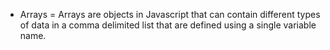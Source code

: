 - Arrays = Arrays are objects in Javascript that can contain different types of data in a comma delimited list that are defined using a single variable name.

